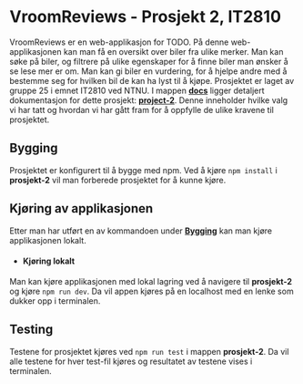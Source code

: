 # VroomReviews - Prosjekt 2, IT2810

VroomReviews er en web-applikasjon for TODO. På denne web-applikasjonen kan man få en oversikt over biler fra ulike merker. Man kan søke på biler, og filtrere på ulike egenskaper for å finne biler man ønsker å se lese mer er om. Man kan gi biler en vurdering, for å hjelpe andre med å bestemme seg for hvilken bil de kan ha lyst til å kjøpe. Prosjektet er laget av gruppe 25 i emnet IT2810 ved NTNU. I mappen **[docs](docs)** ligger detaljert dokumentasjon for dette prosjekt: **[project-2](docs/project-2.md)**. Denne inneholder hvilke valg vi har tatt og hvordan vi har gått fram for å oppfylle de ulike kravene til prosjektet.

## Bygging

Prosjektet er konfigurert til å bygge med npm. Ved å kjøre `npm install` i **prosjekt-2** vil man forberede prosjektet for å kunne kjøre.

## Kjøring av applikasjonen

Etter man har utført en av kommandoen under **[Bygging](readme.md#bygging)** kan man kjøre applikasjonen lokalt.

- #### Kjøring lokalt

Man kan kjøre applikasjonen med lokal lagring ved å navigere til **prosjekt-2** og kjøre `npm run dev`. Da vil appen kjøres på en localhost med en lenke som dukker opp i terminalen.

## Testing

Testene for prosjektet kjøres ved `npm run test` i mappen **prosjekt-2**. Da vil alle testene for hver test-fil kjøres og resultatet av testene vises i terminalen.
